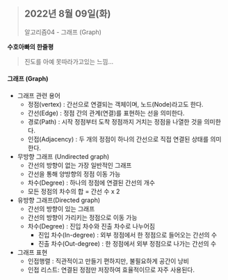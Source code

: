 > ## 2022년 8월 09일(화)
>
> 알고리즘04 - 그래프 (Graph)



**수호아빠의 한줄평**

>  진도를 아예 못따라가고있는 느낌...



#### 그래프 (Graph)



- 그래프 관련 용어
  - 정점(vertex) : 간선으로 연결되는 객체이며, 노드(Node)라고도 한다.
  - 간선(Edge) : 정점 간의 관계(연결)를 표현하는 선을 의미한다.
  - 경로(Path) : 시작 정점부터 도착 정점까지 거치는 정점을 나열한 것을 의미한다.
  - 인접(Adjacency) : 두 개의 정점이 하나의 간선으로 직접 연결된 상태를 의미한다.
- 무방향 그래프 (Undirected graph)
  - 간선의 방향이 없는 가장 일반적인 그래프
  - 간선을 통해 양방향의 정점 이동 가능
  - 차수(Degree) : 하나의 정점에 연결된 간선의 개수
  - 모든 정점의 차수의 합 = 간선 수 x 2
- 유방향 그래프(Directed graph)
  -  간선의 방향이 있는 그래프
  - 간선의 방향이 가리키는 정점으로 이동 가능
  - 차수(Degree) : 진입 차수와 진출 차수로 나누어짐
    - 진입 차수(In-degree) : 외부 정점에서 한 정점으로 들어오는 간선의 수
    - 진출 차수(Out-degree) : 한 정점에서 외부 정점으로 나가는 간선의 수
- 그래프 표현
  - 인접행렬 : 직관적이고 만들기 편하지만, 불필요하게 공간이 낭비
  - 인접 리스트: 연결된 정점만 저장하여 효율적이므로 자주 사용된다.
